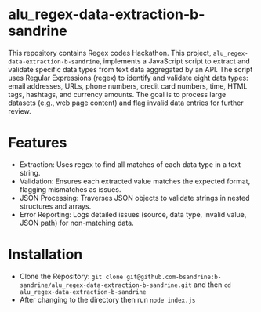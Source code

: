 # alu_regex-data-extraction-b-sandrine
This repository contains Regex codes Hackathon. This project, `alu_regex-data-extraction-b-sandrine`, implements a JavaScript script to extract and validate specific data types from text data aggregated by an API. The script uses Regular Expressions (regex) to identify and validate eight data types: email addresses, URLs, phone numbers, credit card numbers, time, HTML tags, hashtags, and currency amounts. The goal is to process large datasets (e.g., web page content) and flag invalid data entries for further review.

# Features

- Extraction: Uses regex to find all matches of each data type in a text string.
- Validation: Ensures each extracted value matches the expected format, flagging mismatches as issues.
- JSON Processing: Traverses JSON objects to validate strings in nested structures and arrays.
- Error Reporting: Logs detailed issues (source, data type, invalid value, JSON path) for non-matching data.

# Installation

- Clone the Repository: `git clone git@github.com-bsandrine:b-sandrine/alu_regex-data-extraction-b-sandrine.git` and then `cd alu_regex-data-extraction-b-sandrine`
- After changing to the directory then run  `node index.js`
